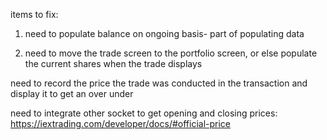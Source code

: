 items to fix:

1) need to populate balance on ongoing basis- part of populating data

2) need to move the trade screen to the portfolio screen, or else populate
the current shares when the trade displays

need to record the price the trade was conducted in the transaction
and display it to get an over under

need to integrate other socket to get opening and closing 
prices:
https://iextrading.com/developer/docs/#official-price